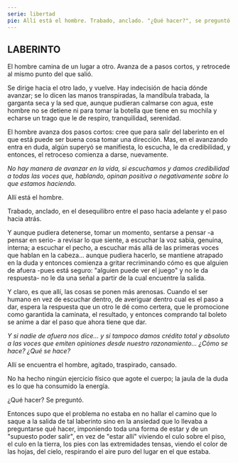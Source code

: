 ```yaml
---
serie: libertad
pie: Allí está el hombre. Trabado, anclado. "¿Qué hacer?", se preguntó.
---
```


## LABERINTO

El hombre camina de un lugar a otro.
Avanza de a pasos cortos, y retrocede al mismo punto del que salió.

Se dirige hacia el otro lado, y vuelve.
Hay indecisión de hacia dónde avanzar; se lo dicen las manos transpiradas, la mandíbula trabada, la garganta seca y la sed que, aunque pudieran calmarse con agua, este hombre no se detiene ni para tomar la botella que tiene en su mochila y echarse un trago que le de respiro, tranquilidad, serenidad.

El hombre avanza dos pasos cortos: cree que para salir del laberinto en el que está puede ser buena cosa tomar una dirección. Mas, en el avanzando entra en duda, algún superyó se manifiesta, lo escucha, le da credibilidad, y entonces, el retroceso comienza a darse, nuevamente.

_No hay manera de avanzar en la vida, si escuchamos y damos credibilidad a todas las voces que, hablando, opinan positiva o negativamente sobre lo que estamos haciendo._

Allí está el hombre.

Trabado, anclado, en el desequilibro entre el paso hacia adelante y el paso hacia atrás.

Y aunque pudiera detenerse, tomar un momento, sentarse a pensar -a pensar en serio- a revisar lo que siente, a escuchar la voz sabia, genuina, interna; a escuchar el pecho, a escuchar más allá de las primeras voces que hablan en la cabeza… aunque pudiera hacerlo, se mantiene atrapado en la duda y entonces comienza a gritar recriminando cómo es que alguien de afuera -pues está seguro: "alguien puede ver el juego" y no le da respuesta- no le da una señal a partir de la cual encuentre la salida.

Y claro, es que allí, las cosas se ponen más arenosas. Cuando el ser humano en vez de escuchar dentro, de averiguar dentro cual es el paso a dar, espera la respuesta que un otro le dé como certera, que le promocione como garantida la caminata, el resultado, y entonces comprando tal boleto se anime a dar el paso que ahora tiene que dar.

_Y si nadie de afuera nos dice… y si tampoco damos crédito total y absoluto a las voces que emiten opiniones desde nuestro razonamiento… ¿Cómo se hace? ¿Qué se hace?_

Allí se encuentra el hombre, agitado, traspirado, cansado.

No ha hecho ningún ejercicio físico que agote el cuerpo; la jaula de la duda es lo que ha consumido la energía.

¿Qué hacer? Se preguntó.

Entonces supo que el problema no estaba en no hallar el camino que lo saque a la salida de tal laberinto sino en la ansiedad que lo llevaba a preguntarse qué hacer, imponiendo toda una forma de estar y de un "supuesto poder salir", en vez de "estar allí" viviendo el culo sobre el piso, el culo en la tierra, los pies con las extremidades tensas, viendo el color de las hojas, del cielo, respirando el aire puro del lugar en el que estaba.
